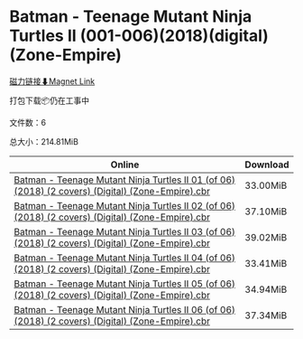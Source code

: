 # Batman - Teenage Mutant Ninja Turtles II (001-006)(2018)(digital)(Zone-Empire)

[磁力链接⬇Magnet Link](magnet:?xt=urn:btih:6adb6c970556d5396d65867866d0e4497f1a26c4&dn=Batman%20-%20Teenage%20Mutant%20Ninja%20Turtles%20II%20%28001-006%29%282018%29%28digital%29%28Zone-Empire%29)

打包下载📦仍在工事中

文件数：6

总大小：214.81MiB

Online | Download
--- | ---
[Batman - Teenage Mutant Ninja Turtles II 01 (of 06) (2018) (2 covers) (Digital) (Zone-Empire).cbr](https://github.com/alicewish/markdown/blob/master/comic/Batman-Teenage-Mutant-Ninja-Turtles-II-01-of-06-2018-2-covers-Digital-Zone-Empire-cbr.md) | 33.00MiB
[Batman - Teenage Mutant Ninja Turtles II 02 (of 06) (2018) (2 covers) (Digital) (Zone-Empire).cbr](https://github.com/alicewish/markdown/blob/master/comic/Batman-Teenage-Mutant-Ninja-Turtles-II-02-of-06-2018-2-covers-Digital-Zone-Empire-cbr.md) | 37.10MiB
[Batman - Teenage Mutant Ninja Turtles II 03 (of 06) (2018) (2 covers) (Digital) (Zone-Empire).cbr](https://github.com/alicewish/markdown/blob/master/comic/Batman-Teenage-Mutant-Ninja-Turtles-II-03-of-06-2018-2-covers-Digital-Zone-Empire-cbr.md) | 39.02MiB
[Batman - Teenage Mutant Ninja Turtles II 04 (of 06) (2018) (2 covers) (Digital) (Zone-Empire).cbr](https://github.com/alicewish/markdown/blob/master/comic/Batman-Teenage-Mutant-Ninja-Turtles-II-04-of-06-2018-2-covers-Digital-Zone-Empire-cbr.md) | 33.41MiB
[Batman - Teenage Mutant Ninja Turtles II 05 (of 06) (2018) (2 covers) (Digital) (Zone-Empire).cbr](https://github.com/alicewish/markdown/blob/master/comic/Batman-Teenage-Mutant-Ninja-Turtles-II-05-of-06-2018-2-covers-Digital-Zone-Empire-cbr.md) | 34.94MiB
[Batman - Teenage Mutant Ninja Turtles II 06 (of 06) (2018) (2 covers) (Digital) (Zone-Empire).cbr](https://github.com/alicewish/markdown/blob/master/comic/Batman-Teenage-Mutant-Ninja-Turtles-II-06-of-06-2018-2-covers-Digital-Zone-Empire-cbr.md) | 37.34MiB